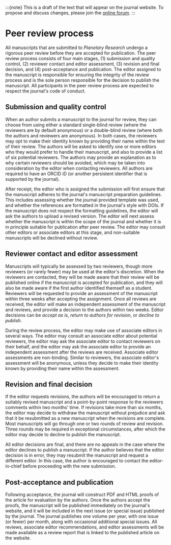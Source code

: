 :::{note}
This is a draft of the text that will appear on the journal website. To propose and discuss changes, please join the [online forum](#forum).
:::

# Peer review process

All manuscripts that are submitted to *Planetary Research*  undergo a rigorous peer review before they are accepted for publication. The peer review process consists of four main stages, (1) submission and quality control, (2) reviewer contact and editor assessment, (3) revision and final decision, and (4) post-acceptance and publication. The editor assigned to the manuscript is responsible for ensuring the integrity of the review process and is the sole person responsible for the decision to publish the manuscript. All participants in the peer review process are expected to respect the journal's code of conduct.

## Submission and quality control
When an author submits a manuscript to the journal for review, they can choose from using either a standard single-blind review (where the reviewers are by default anonymous) or a double-blind review (where both the authors and reviewers are anonymous). In both cases, the reviewers may opt to make their identity known by providing their name within the text of their review. The authors will be asked to identify one or more editors who they would prefer to handle their manuscript, and also to provide a list of six potential reviewers. The authors may provide an explanation as to why certain reviewers should be avoided, which may be taken into consideration by the editor when contacting reviewers. All authors are required to have an ORCID iD (or another persistent identifier that is supported by the journal).

After receipt, the editor who is assigned the submission will first ensure that the manuscript adheres to the journal's manuscript preparation guidelines. This includes assessing whether the journal provided template was used, and whether the references are formatted in the journal's style with DOIs. If the manuscript does not respect the formatting guidelines, the editor will ask the authors to upload a revised version. The editor will next assess whether the manuscript is within the scope of the journal and whether it is in principle suitable for publication after peer review. The editor may consult other editors or associate editors at this stage, and non-suitable manuscripts will be declined without review.

## Reviewer contact and editor assessment
Manuscripts will typically be assessed by two reviewers, though more reviewers (or rarely fewer) may be used at the editor's discretion. When the reviewers are contacted, they will be made aware that their review will be published online if the manuscript is accepted for publication, and they will also be made aware if the first author identified themself as a student. Reviewers will be requested to provide an assessment of the manuscript within three weeks after accepting the assignment. Once all reviews are received, the editor will make an independent assessment of the manuscript and reviews, and provide a decision to the authors within two weeks.  Editor decisions can be *accept as is*, *return to authors for revision*, or *decline to publish*.

During the review process, the editor may make use of associate editors in several ways. The editor may consult an associate editor about potential reviewers, the editor may ask the associate editor to contact reviewers on their behalf, and the editor may ask the associate editor to provide an independent assessment after the reviews are received. Associate editor assessments are non-binding. Similar to reviewers, the associate editor's assessment will be anonymous, unless they decide to make their identity known by providing their name within the assessment.

## Revision and final decision
If the editor requests revisions, the authors will be encouraged to return a suitably revised manuscript and a point-by-point response to the reviewers comments within two months' time. If revisions take more than six months, the editor may decide to withdraw the manuscript without prejudice and ask that it be resubmitted as a new manuscript when the revisions are complete. Most manuscripts will go through one or two rounds of review and revision.  Three rounds may be required in exceptional circumstances, after which the editor may decide to decline to publish the manuscript.

All editor decisions are final, and there are no appeals in the case where the editor declines to publish a manuscript. If the author believes that the editor decision is in error, they may resubmit the manuscript and request a different editor. In this case, the author is encouraged to contact the editor-in-chief before proceeding with the new submission.

## Post-acceptance and publication
Following acceptance, the journal will construct PDF and HTML proofs of the article for evaluation by the authors. Once the authors accept the proofs, the manuscript will be published immediately on the journal's website, and it will be included in the next issue (or special issue) published by the journal. The journal publishes one volume per year, with one issue (or fewer) per month, along with occasional additional special issues. All reviews, associate editor recommendations, and editor assessments will be made available as a review report that is linked to the published article on the website.
